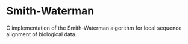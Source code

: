 # Smith-Waterman
C implementation of the Smith-Waterman algorithm for local sequence alignment of biological data.
